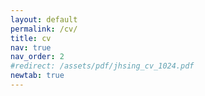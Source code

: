 ```yaml
---
layout: default
permalink: /cv/
title: cv
nav: true
nav_order: 2
#redirect: /assets/pdf/jhsing_cv_1024.pdf
newtab: true
---
```


<object data="/assets/pdf/jhsing_cv_0625.pdf" width="1000" height="1000" type='application/pdf'></object>